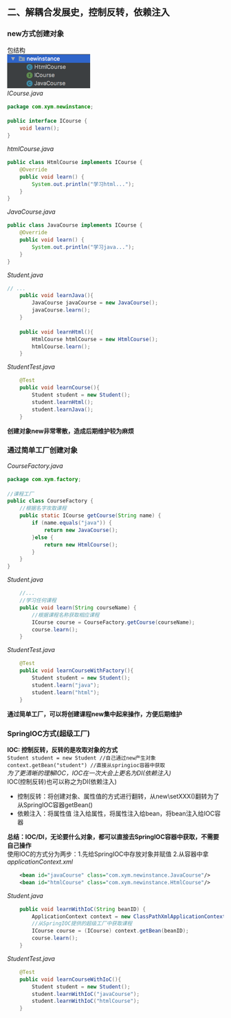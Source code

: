 ## 二、解耦合发展史，控制反转，依赖注入
### new方式创建对象
包结构<br>
![be4ed375.png](attachments/be4ed375.png)<br>
*ICourse.java*
```java
package com.xym.newinstance;

public interface ICourse {
    void learn();
}
```
*htmlCourse.java*
```java
public class HtmlCourse implements ICourse {
    @Override
    public void learn() {
        System.out.println("学习html...");
    }
}
```
*JavaCourse.java*
```java
public class JavaCourse implements ICourse {
    @Override
    public void learn() {
        System.out.println("学习java...");
    }
}
```
*Student.java*
```java
// ...
    public void learnJava(){
        JavaCourse javaCourse = new JavaCourse();
        javaCourse.learn();
    }

    public void learnHtml(){
        HtmlCourse htmlCourse = new HtmlCourse();
        htmlCourse.learn();
    }
```
*StudentTest.java*
```java
    @Test
    public void learnCourse(){
        Student student = new Student();
        student.learnHtml();
        student.learnJava();
    }
```
**创建对象new非常零散，造成后期维护较为麻烦**
### 通过简单工厂创建对象
*CourseFactory.java*
```java
package com.xym.factory;

//课程工厂
public class CourseFactory {
    //根据名字攻取课程
    public static ICourse getCourse(String name) {
        if (name.equals("java")) {
            return new JavaCourse();
        }else {
            return new HtmlCourse();
        }
    }
}
```
*Student.java*
```java
    //...
    //学习任何课程
    public void learn(String courseName) {
        //根据课程名称获取相应课程
        ICourse course = CourseFactory.getCourse(courseName);
        course.learn();
    }
```
*StudentTest.java*
```java
    @Test
    public void learnCourseWithFactory(){
        Student student = new Student();
        student.learn("java");
        student.learn("html");
    }
```
**通过简单工厂，可以将创建课程new集中起来操作，方便后期维护**
### SpringIOC方式(超级工厂)
**IOC: 控制反转，反转的是攻取对象的方式**<br>
`Student student = new Student //自己通过new产生对象`<br>
`context.getBean("student") //直接从springioc容器中获取`<br>
*为了更清晰的理解IOC，IOC在一次大会上更名为DI(依赖注入)*<br>
IOC(控制反转)也可以称之为DI(依赖注入)<br>
- 控制反转：将创建对象、属性值的方式进行翻转，从new\setXXX()翻转为了从SpringIOC容器getBean()
- 依赖注入：将属性值 注入给属性，将属性注入给bean，将bean注入给IOC容器

**总结：IOC/DI，无论要什么对象，都可以直接去SpringIOC容器中获取，不需要自己操作**<br>
使用IOC的方式分为两步：1.先给SpringIOC中存放对象并赋值 2.从容器中拿<br>
*applicationContext.xml*
```xml
    <bean id="javaCourse" class="com.xym.newinstance.JavaCourse"/>
    <bean id="htmlCourse" class="com.xym.newinstance.HtmlCourse"/>
```
*Student.java*
```java
    public void learnWithIoC(String beanID) {
        ApplicationContext context = new ClassPathXmlApplicationContext("applicationContext.xml");
        //从SpringIOC提供的超级工厂中获取课程
        ICourse course = (ICourse) context.getBean(beanID);
        course.learn();
    }
```
*StudentTest.java*
```java
    @Test
    public void learnCourseWithIoC(){
        Student student = new Student();
        student.learnWithIoC("javaCourse");
        student.learnWithIoC("htmlCourse");
    }
```
